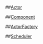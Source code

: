 ##[Actor](Actor.md)

##[Component](Component.md)

##[ActorFactory](ActorFactory.md)

##[Scheduler](Component.md)